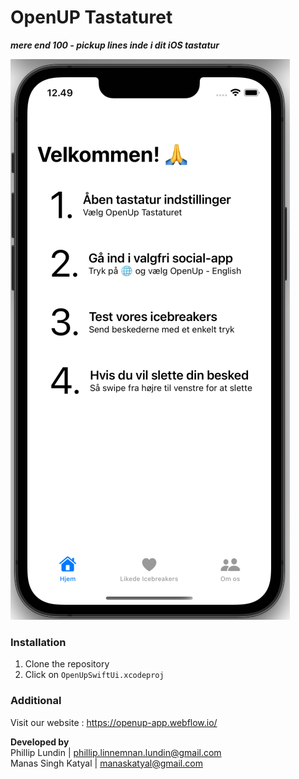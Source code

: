 # OpenUP Tastaturet
_**mere end 100 - pickup lines inde i dit iOS tastatur**_

<img src="https://github.com/msk-stack/OpenUpSwiftUi--/blob/main/preview.png">

### Installation
1. Clone the repository
2. Click on ``OpenUpSwiftUi.xcodeproj``


### Additional
Visit our website : https://openup-app.webflow.io/ 

**Developed by** \
Phillip Lundin | phillip.linnemnan.lundin@gmail.com \
Manas Singh Katyal | manaskatyal@gmail.com
